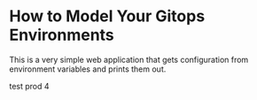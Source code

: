 # How to Model Your Gitops Environments

This is a very simple web application that gets configuration from environment variables and prints them out.

test prod 4